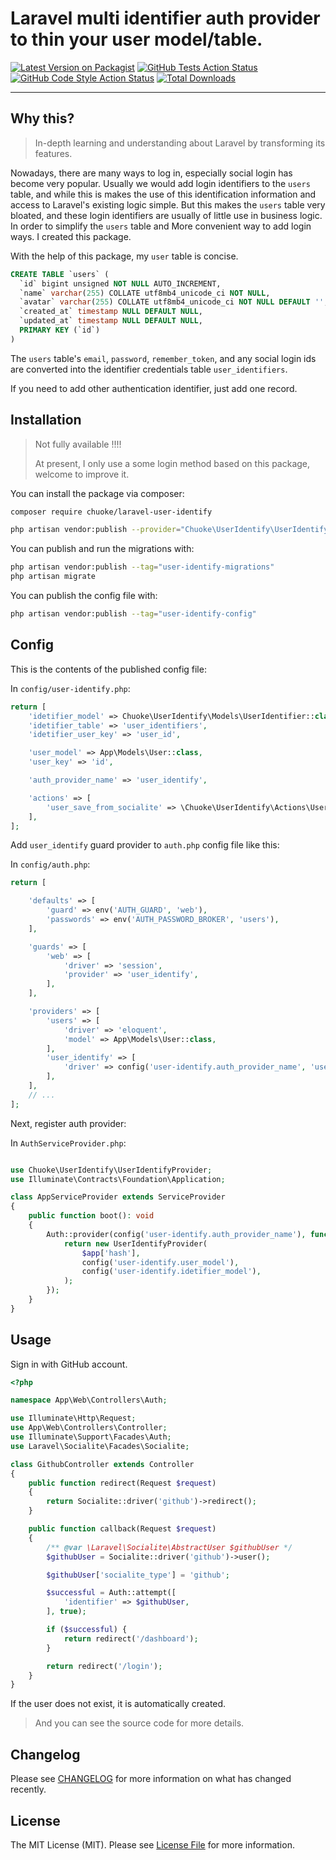 # Laravel multi identifier auth provider to thin your user model/table.

[![Latest Version on Packagist](https://img.shields.io/packagist/v/chuoke/laravel-user-identify.svg?style=flat-square)](https://packagist.org/packages/chuoke/laravel-user-identify)
[![GitHub Tests Action Status](https://img.shields.io/github/workflow/status/chuoke/laravel-user-identify/run-tests?label=tests)](https://github.com/chuoke/laravel-user-identify/actions?query=workflow%3Arun-tests+branch%3Amain)
[![GitHub Code Style Action Status](https://img.shields.io/github/workflow/status/chuoke/laravel-user-identify/Check%20&%20fix%20styling?label=code%20style)](https://github.com/chuoke/laravel-user-identify/actions?query=workflow%3A"Check+%26+fix+styling"+branch%3Amain)
[![Total Downloads](https://img.shields.io/packagist/dt/chuoke/laravel-user-identify.svg?style=flat-square)](https://packagist.org/packages/chuoke/laravel-user-identify)

---

## Why this?

> In-depth learning and understanding about Laravel by transforming its features.

Nowadays, there are many ways to log in, especially social login has become very popular. Usually we would add login identifiers to the `users` table, and while this is makes the use of this identification information and access to Laravel's existing logic simple. But this makes the `users` table very bloated, and these login identifiers are usually of little use in business logic. In order to simplify the `users` table and More convenient way to add login ways. I created this package.

With the help of this package, my `user` table is concise.

```sql
CREATE TABLE `users` (
  `id` bigint unsigned NOT NULL AUTO_INCREMENT,
  `name` varchar(255) COLLATE utf8mb4_unicode_ci NOT NULL,
  `avatar` varchar(255) COLLATE utf8mb4_unicode_ci NOT NULL DEFAULT '',
  `created_at` timestamp NULL DEFAULT NULL,
  `updated_at` timestamp NULL DEFAULT NULL,
  PRIMARY KEY (`id`)
)
```

The `users` table's `email`, `password`, `remember_token`, and any social login ids are converted into the identifier credentials table `user_identifiers`.

If you need to add other authentication identifier, just add one record.

## Installation

> Not fully available !!!!
>
> At present, I only use a some login method based on this package, welcome to improve it.

You can install the package via composer:

```bash
composer require chuoke/laravel-user-identify
```

```bash
php artisan vendor:publish --provider="Chuoke\UserIdentify\UserIdentifyServiceProvider"
```

You can publish and run the migrations with:

```bash
php artisan vendor:publish --tag="user-identify-migrations"
php artisan migrate
```

You can publish the config file with:

```bash
php artisan vendor:publish --tag="user-identify-config"
```

## Config

This is the contents of the published config file:

In `config/user-identify.php`:

```php
return [
    'idetifier_model' => Chuoke\UserIdentify\Models\UserIdentifier::class,
    'idetifier_table' => 'user_identifiers',
    'idetifier_user_key' => 'user_id',

    'user_model' => App\Models\User::class,
    'user_key' => 'id',

    'auth_provider_name' => 'user_identify',

    'actions' => [
        'user_save_from_socialite' => \Chuoke\UserIdentify\Actions\UserSaveFromSocialite::class,
    ],
];
```

Add `user_identify` guard provider to `auth.php` config file like this:

In `config/auth.php`:

```php
return [

    'defaults' => [
        'guard' => env('AUTH_GUARD', 'web'),
        'passwords' => env('AUTH_PASSWORD_BROKER', 'users'),
    ],

    'guards' => [
        'web' => [
            'driver' => 'session',
            'provider' => 'user_identify',
        ],
    ],

    'providers' => [
        'users' => [
            'driver' => 'eloquent',
            'model' => App\Models\User::class,
        ],
        'user_identify' => [
            'driver' => config('user-identify.auth_provider_name', 'user_identify'),
        ],
    ],
    // ...
];

```

Next, register auth provider:

In `AuthServiceProvider.php`:

```php

use Chuoke\UserIdentify\UserIdentifyProvider;
use Illuminate\Contracts\Foundation\Application;

class AppServiceProvider extends ServiceProvider
{
    public function boot(): void
    {
        Auth::provider(config('user-identify.auth_provider_name'), function (Application $app, array $config) {
            return new UserIdentifyProvider(
                $app['hash'],
                config('user-identify.user_model'),
                config('user-identify.idetifier_model'),
            );
        });
    }
}
```

## Usage

Sign in with GitHub account.

```php
<?php

namespace App\Web\Controllers\Auth;

use Illuminate\Http\Request;
use App\Web\Controllers\Controller;
use Illuminate\Support\Facades\Auth;
use Laravel\Socialite\Facades\Socialite;

class GithubController extends Controller
{
    public function redirect(Request $request)
    {
        return Socialite::driver('github')->redirect();
    }

    public function callback(Request $request)
    {
        /** @var \Laravel\Socialite\AbstractUser $githubUser */
        $githubUser = Socialite::driver('github')->user();

        $githubUser['socialite_type'] = 'github';

        $successful = Auth::attempt([
            'identifier' => $githubUser,
        ], true);

        if ($successful) {
            return redirect('/dashboard');
        }

        return redirect('/login');
    }
}
```

If the user does not exist, it is automatically created.

> And you can see the source code for more details.

## Changelog

Please see [CHANGELOG](CHANGELOG.md) for more information on what has changed recently.

## License

The MIT License (MIT). Please see [License File](LICENSE.md) for more information.
